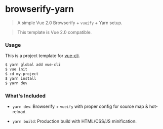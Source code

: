 # browserify-yarn

> A simple Vue 2.0 Browserify + `vueify` + Yarn setup.

> This template is Vue 2.0 compatible.

### Usage

This is a project template for [vue-cli](https://github.com/vuejs/vue-cli).

``` bash
$ yarn global add vue-cli
$ vue init
$ cd my-project
$ yarn install
$ yarn dev
```

### What's Included

- `yarn dev`: Browserify + `vueify` with proper config for source map & hot-reload.

- `yarn build`: Production build with HTML/CSS/JS minification.
